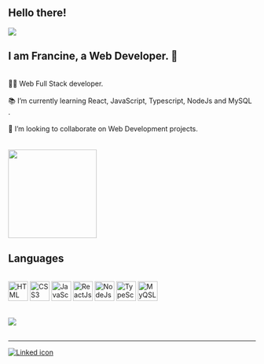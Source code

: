 <div style="display:inline" style="font-size:50px">
<h2>Hello there!</h2> <img align="center" src="https://icongr.am/fontawesome/child.svg?size=50&color=5FC397&colored=false"/> 
<div/>

<h2>I am Francine, a Web Developer. 👋</h4>
<br>
👩‍💻 Web Full Stack developer.
<br>
<!-- <div style="display:inline_block">
 <img src="https://icongr.am/fontawesome/cogs.svg?size=23&color=99df43&colored=false"/><span>   A developer in development...</span>
</div> -->
<br>
📚 I’m currently learning React, JavaScript, Typescript, NodeJs and MySQL .
<br>
<br>
👯 I’m looking to collaborate on Web Development projects.
<br>
<br>
<br>
<div>
 <img height="180em" src="https://github-readme-stats.vercel.app/api?username=francine1919&show_icons=true&theme=vue&hide=stars&count_private=true&include_all_commits=true&"/>  
</div>

<h2>Languages</h2>
<div style="display:inline_block"><br>
  <img align="center" height="40" width="40" alt="HTML icon" src="https://cdn.jsdelivr.net/gh/devicons/devicon/icons/html5/html5-plain-wordmark.svg"/>
  <img align="center" height="40" width="40" alt="CSS3 icon" src="https://cdn.jsdelivr.net/gh/devicons/devicon/icons/css3/css3-plain-wordmark.svg"/>  
  <img align="center" height="40" width="40" alt="JavaScript icon" src="https://cdn.jsdelivr.net/gh/devicons/devicon/icons/javascript/javascript-plain.svg"/>
  <img align="center" height="40" width="40" alt="ReactJs icon" src="https://cdn.jsdelivr.net/gh/devicons/devicon/icons/react/react-original.svg"/>
<!--   <img align="center" height="40" width="40" alt="Jest icon" src="https://cdn.jsdelivr.net/gh/devicons/devicon/icons/jest/jest-plain.svg" /> -->
  <img align="center" height="40" width="40" alt="NodeJs icon" src="https://cdn.jsdelivr.net/gh/devicons/devicon/icons/nodejs/nodejs-original.svg" />
  <img align="center" height="40" width="40" alt="TypeScript icon" src="https://cdn.jsdelivr.net/gh/devicons/devicon/icons/typescript/typescript-plain.svg" /> 
  <img  align="center" height="40" width="40" alt="MyQSL" src="https://cdn.jsdelivr.net/gh/devicons/devicon/icons/mysql/mysql-original.svg" />
</div>

 <br>
<!-- <br>
 <img height="180em" src="https://github-readme-stats.vercel.app/api/top-langs/?username=francine1919&layout=compact&theme=vue&langs_count=8"/> 
 <br> 
 -->
 <br>
 <img src="https://github.com/francine1919/francine1919/blob/output/github-contribution-grid-snake.svg"/>
 <br>
 <br>
 <hr>
<div>
 <a href="https://www.linkedin.com/in/francine-lima-1b2aa75a/">
 <img align="center" alt="Linked icon" src="https://img.shields.io/badge/LinkedIn-0077B5?style=for-the-badge&logo=linkedin&logoColor=white" />
</div>

<!--   Comments -->
<!--  <img height="180em" src="https://github-readme-stats.vercel.app/api?username=francine1919&show_icons=true&theme=dracula&include_all_commits=true&count_private=true&hide=stars,issues"/> -->
</div>
 <!--  <img height="180em" src="https://github-readme-stats.vercel.app/api/top-langs/?username=francine1919&layout=compact&theme=dracula&langs_count=5"/> -->
  

  <!--
 <img src="https://github-readme-stats.vercel.app/api/top-langs?username=francine1919"
   -->

<!-- ![image](https://github-readme-stats.vercel.app/api/top-langs/?username=francine1919&layout=compact&langs_count=8&hide_border=true&title_color=000000&icon_color=000000&text_color=000000&bg_color=ffffff) -->

<!--   [![Top Langs](https://github-readme-stats.vercel.app/api/top-langs/?username=francine1919)](https://github.com/anuraghazra/github-readme-stats) -->

<!--
**francine1919/francine1919** is a ✨ _special_ ✨ repository because its `README.md` (this file) appears on your GitHub profile.

- 🔭 I’m currently working on my Web Development skills.
- 🌱 I’m currently learning React, JavaScript, JEST and Typescript.
- 👯 I’m looking to collaborate on Web Development projects.
- 🤔 I’m looking for help with ...
- 💬 Ask me about JavaScript and React...
- ⚡ Fun fact: I love mangoes!
-->
